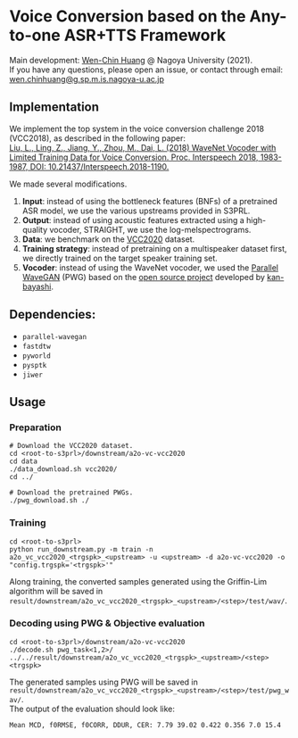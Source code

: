 # Voice Conversion based on the Any-to-one ASR+TTS Framework

Main development: [Wen-Chin Huang](https://github.com/unilight) @ Nagoya University (2021).  
If you have any questions, please open an issue, or contact through email: wen.chinhuang@g.sp.m.is.nagoya-u.ac.jp

## Implementation

We implement the top system in the voice conversion challenge 2018 (VCC2018), as described in the following paper:  
[Liu, L., Ling, Z., Jiang, Y., Zhou, M., Dai, L. (2018) WaveNet Vocoder with Limited Training Data for Voice Conversion. Proc. Interspeech 2018, 1983-1987, DOI: 10.21437/Interspeech.2018-1190.](https://www.isca-speech.org/archive/Interspeech_2018/pdfs/1190.pdf)  

We made several modifications.
1. **Input**: instead of using the bottleneck features (BNFs) of a pretrained ASR model, we use the various upstreams provided in S3PRL.
2. **Output**: instead of using acoustic features extracted using a high-quality vocoder, STRAIGHT, we use the log-melspectrograms.
3. **Data**: we benchmark on the [VCC2020](https://github.com/nii-yamagishilab/VCC2020-database) dataset. 
4. **Training strategy**: instead of pretraining on a multispeaker dataset first, we directly trained on the target speaker training set.
5. **Vocoder**: instead of using the WaveNet vocoder, we used the [Parallel WaveGAN](https://arxiv.org/abs/1910.11480) (PWG) based on the [open source project](https://github.com/kan-bayashi/ParallelWaveGAN) developed by [kan-bayashi](https://github.com/kan-bayashi).

## Dependencies:

- `parallel-wavegan`
- `fastdtw`
- `pyworld`
- `pysptk`
- `jiwer`

## Usage

### Preparation
```
# Download the VCC2020 dataset.
cd <root-to-s3prl>/downstream/a2o-vc-vcc2020
cd data
./data_download.sh vcc2020/
cd ../

# Download the pretrained PWGs.
./pwg_download.sh ./
```

### Training
```
cd <root-to-s3prl>
python run_downstream.py -m train -n a2o_vc_vcc2020_<trgspk>_<upstream> -u <upstream> -d a2o-vc-vcc2020 -o "config.trgspk='<trgspk>'"
```
Along training, the converted samples generated using the Griffin-Lim algorithm will be saved in `result/downstream/a2o_vc_vcc2020_<trgspk>_<upstream>/<step>/test/wav/`.

### Decoding using PWG & Objective evaluation
```
cd <root-to-s3prl>/downstream/a2o-vc-vcc2020
./decode.sh pwg_task<1,2>/ ../../result/downstream/a2o_vc_vcc2020_<trgspk>_<upstream>/<step> <trgspk>
```
The generated samples using PWG will be saved in `result/downstream/a2o_vc_vcc2020_<trgspk>_<upstream>/<step>/test/pwg_wav/`.  
The output of the evaluation should look like:
```
Mean MCD, f0RMSE, f0CORR, DDUR, CER: 7.79 39.02 0.422 0.356 7.0 15.4
```
